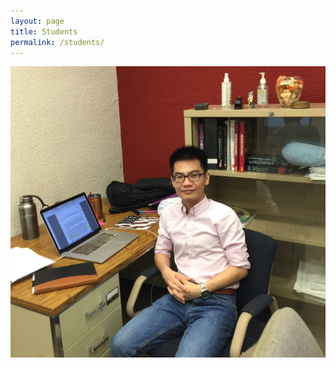 ```yaml
---
layout: page
title: Students
permalink: /students/
---
```


![Weige Huang](files/weige-photo.jpg)<!-- .element height="200px" width="250px" -->